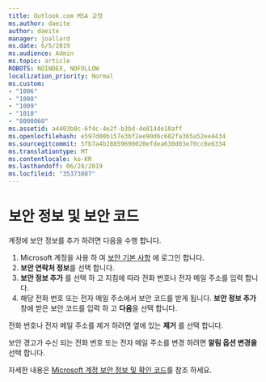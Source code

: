 ```yaml
---
title: Outlook.com MSA 교정
ms.author: daeite
author: daeite
manager: joallard
ms.date: 6/5/2019
ms.audience: Admin
ms.topic: article
ROBOTS: NOINDEX, NOFOLLOW
localization_priority: Normal
ms.custom:
- "1006"
- "1008"
- "1009"
- "1010"
- "8000060"
ms.assetid: a4403b0c-6f4c-4e2f-b3bd-4e814de10aff
ms.openlocfilehash: e597d00b157e3bf2ee90d6c602fa365a52ee4434
ms.sourcegitcommit: 5fb7a4b28859690020efdea630d03e70cc0e6334
ms.translationtype: MT
ms.contentlocale: ko-KR
ms.lasthandoff: 06/28/2019
ms.locfileid: "35373887"
---
```

# <a name="security-info-and-security-codes"></a>보안 정보 및 보안 코드

계정에 보안 정보를 추가 하려면 다음을 수행 합니다.

1. Microsoft 계정을 사용 하 여 [보안 기본 사항](https://account.microsoft.com/security) 에 로그인 합니다.
1. **보안 연락처 정보**를 선택 합니다.
1. **보안 정보 추가** 를 선택 하 고 지침에 따라 전화 번호나 전자 메일 주소를 입력 합니다.
1. 해당 전화 번호 또는 전자 메일 주소에서 보안 코드를 받게 됩니다. **보안 정보 추가** 창에 받은 보안 코드를 입력 하 고 **다음**을 선택 합니다.

전화 번호나 전자 메일 주소를 제거 하려면 옆에 있는 **제거** 를 선택 합니다.

보안 경고가 수신 되는 전화 번호 또는 전자 메일 주소를 변경 하려면 **알림 옵션 변경을**선택 합니다.

자세한 내용은 [Microsoft 계정 보안 정보 및 확인 코드](https://support.microsoft.com/help/12428/)를 참조 하세요.